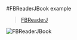 
#FBReaderJBook example

>[FBReaderJ](https://github.com/geometer/FBReaderJ)

![FBReaderJBook](./FBReader.gif)
